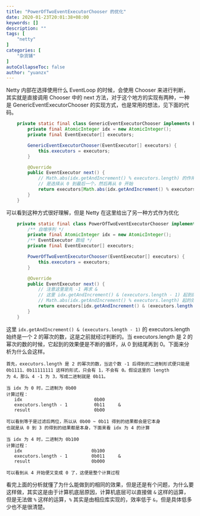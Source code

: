 ```yaml
---
title: "PowerOfTwoEventExecutorChooser 的优化"
date: 2020-01-23T20:01:38+08:00
keywords: []
description: ""
tags: [
    "netty"
]
categories: [
    "杂货铺"
]
autoCollapseToc: false
author: "yuanzx"
---
```


Netty 内部在选择使用什么 EventLoop 的时候，会使用 Chooser 来进行判断，其实就是直接调用 Chooser 中的 next 方法，对于这个地方的实现有两种，一种是 GenericEventExecutorChooser 的实现方式，也是常用的想法，见下面的代码。

```java
    private static final class GenericEventExecutorChooser implements EventExecutorChooser {
        private final AtomicInteger idx = new AtomicInteger();
        private final EventExecutor[] executors;

        GenericEventExecutorChooser(EventExecutor[] executors) {
            this.executors = executors;
        }

        @Override
        public EventExecutor next() {
            // Math.abs(idx.getAndIncrement() % executors.length) 的作用便
            // 是选择从 0 到最后一个，然后再从 0 开始
            return executors[Math.abs(idx.getAndIncrement() % executors.length)];
        }
    }
```

可以看到这种方式很好理解，但是 Netty 在这里给出了另一种方式作为优化

```java
    private static final class PowerOfTwoEventExecutorChooser implements EventExecutorChooser {
        /** 自增序列 */
        private final AtomicInteger idx = new AtomicInteger();
        /** EventExecutor 数组 */
        private final EventExecutor[] executors;

        PowerOfTwoEventExecutorChooser(EventExecutor[] executors) {
            this.executors = executors;
        }

        @Override
        public EventExecutor next() {
            // 注意这里是先 -1 再求 &
            // 这里 idx.getAndIncrement() & (executors.length - 1) 起到的效果和上面
            // Math.abs(idx.getAndIncrement() % executors.length) 起的效果是相同的
            return executors[idx.getAndIncrement() & (executors.length - 1)];
        }
    }
```

这里 `idx.getAndIncrement() & (executors.length - 1)` 的 executors.length 始终是一个 2 的幂次的数，这是之前就经过判断的。当 executors.length 是 2 的幂次的数的时候，它起到的效果便是不断的循环，从 0 到结尾再到 0。下面来分析为什么会这样。

```
首先，executors.length 是 2 的幂次的数，当这个数 -1 后得到的二进制形式便只能是 
0b1111、0b11111111 这样的形式，只会有 1，不会有 0。假设这里的 length
为 4，那么 4 -1 为 3，写成二进制就是 0b11。

当 idx 为 0 时，二进制为 0b00
计算过程：
   idx                           0b00     
   executors.length - 1          0b11     &
   result                        0b00

可以看到等于是过滤后两位，所以从 0b00 ~ 0b11 得到的结果都会是它本身
也就是从 0 到 3 的得到的结果都是本身，下面来看 idx 为 4 的计算

当 idx 为 4 时，二进制为 0b100
计算过程：
   idx                          0b100     
   executors.length - 1         0b011     &
   result                       0b000

可以看到从 4 开始便又变成 0 了，这便是整个计算过程
```

看完上面的分析就懂了为什么能做到的相同的效果，但是还是有个问题，为什么要这样做，其实这是由于计算机底层原因，计算机底层可以直接做 `&` 这样的运算，但是无法做 `%` 这样的运算，`%` 其实是由相应库实现的，效率低于 `&`，但是具体低多少也不是很清楚。

